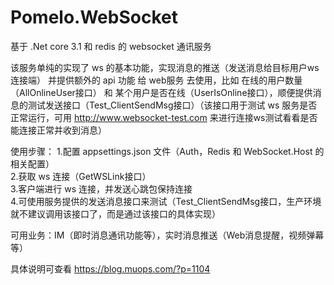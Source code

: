 # Pomelo.WebSocket
基于 .Net core 3.1 和 redis 的 websocket 通讯服务

该服务单纯的实现了 ws 的基本功能，实现消息的推送（发送消息给目标用户ws连接端）
并提供额外的 api 功能 给 web服务 去使用，比如 在线的用户数量（AllOnlineUser接口） 和 某个用户是否在线（UserIsOnline接口），顺便提供消息的测试发送接口（Test_ClientSendMsg接口）（该接口用于测试 ws 服务是否正常运行，可用 http://www.websocket-test.com 来进行连接ws测试看看是否能连接正常并收到消息）

使用步骤：
1.配置 appsettings.json 文件（Auth，Redis 和 WebSocket.Host 的相关配置）<br/>
2.获取 ws 连接（GetWSLink接口）<br/>
3.客户端进行 ws 连接，并发送心跳包保持连接<br/>
4.可使用服务提供的发送消息接口来测试（Test_ClientSendMsg接口，生产环境就不建议调用该接口了，而是通过该接口的具体实现）

可用业务：IM（即时消息通讯功能等），实时消息推送（Web消息提醒，视频弹幕等）

具体说明可查看 https://blog.muops.com/?p=1104
